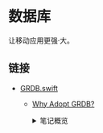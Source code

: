 # 数据库

让移动应用更强·大。

## 链接

- [GRDB.swift](https://github.com/groue/GRDB.swift)
    - [Why Adopt GRDB?](https://github.com/groue/GRDB.swift/blob/master/Documentation/WhyAdoptGRDB.md)
        <details>
            <summary>笔记概览</summary>

        - 核心原则
            - 通过「Record Types」更便捷地访问数据库（ORM）
            - 在必要时能够支持原始 SQL 查询
            - 数据库文件是唯一的真实数据源
            - 基于 SQLite，针对 GUI 客户端应用开发
        - 解决的问题
            - 支持任意 Swift struct/class 作为数据库记录（Record）
            - 允许数据库记录跨线程
            - 用数据库更改通知替换自动更新记录（Fetched records behave just like an in-memory cache of the database content. ）
            - 非阻塞数据库读取
            - 强大清晰的多线程保证
                - 并发写入
                - 故障隔离
                - 冲突处理
                - 阻塞 UI
            - 可以完全不和原始 SQL 直接交互，但随时可以

        </details>